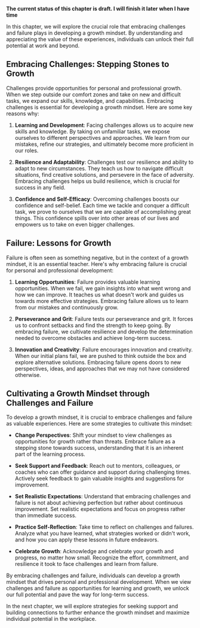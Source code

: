 **The current status of this chapter is draft. I will finish it later when I have time**

In this chapter, we will explore the crucial role that embracing challenges and failure plays in developing a growth mindset. By understanding and appreciating the value of these experiences, individuals can unlock their full potential at work and beyond.

Embracing Challenges: Stepping Stones to Growth
-----------------------------------------------

Challenges provide opportunities for personal and professional growth. When we step outside our comfort zones and take on new and difficult tasks, we expand our skills, knowledge, and capabilities. Embracing challenges is essential for developing a growth mindset. Here are some key reasons why:

1. **Learning and Development**: Facing challenges allows us to acquire new skills and knowledge. By taking on unfamiliar tasks, we expose ourselves to different perspectives and approaches. We learn from our mistakes, refine our strategies, and ultimately become more proficient in our roles.

2. **Resilience and Adaptability**: Challenges test our resilience and ability to adapt to new circumstances. They teach us how to navigate difficult situations, find creative solutions, and persevere in the face of adversity. Embracing challenges helps us build resilience, which is crucial for success in any field.

3. **Confidence and Self-Efficacy**: Overcoming challenges boosts our confidence and self-belief. Each time we tackle and conquer a difficult task, we prove to ourselves that we are capable of accomplishing great things. This confidence spills over into other areas of our lives and empowers us to take on even bigger challenges.

Failure: Lessons for Growth
---------------------------

Failure is often seen as something negative, but in the context of a growth mindset, it is an essential teacher. Here's why embracing failure is crucial for personal and professional development:

1. **Learning Opportunities**: Failure provides valuable learning opportunities. When we fail, we gain insights into what went wrong and how we can improve. It teaches us what doesn't work and guides us towards more effective strategies. Embracing failure allows us to learn from our mistakes and continuously grow.

2. **Perseverance and Grit**: Failure tests our perseverance and grit. It forces us to confront setbacks and find the strength to keep going. By embracing failure, we cultivate resilience and develop the determination needed to overcome obstacles and achieve long-term success.

3. **Innovation and Creativity**: Failure encourages innovation and creativity. When our initial plans fail, we are pushed to think outside the box and explore alternative solutions. Embracing failure opens doors to new perspectives, ideas, and approaches that we may not have considered otherwise.

Cultivating a Growth Mindset through Challenges and Failure
-----------------------------------------------------------

To develop a growth mindset, it is crucial to embrace challenges and failure as valuable experiences. Here are some strategies to cultivate this mindset:

* **Change Perspectives**: Shift your mindset to view challenges as opportunities for growth rather than threats. Embrace failure as a stepping stone towards success, understanding that it is an inherent part of the learning process.

* **Seek Support and Feedback**: Reach out to mentors, colleagues, or coaches who can offer guidance and support during challenging times. Actively seek feedback to gain valuable insights and suggestions for improvement.

* **Set Realistic Expectations**: Understand that embracing challenges and failure is not about achieving perfection but rather about continuous improvement. Set realistic expectations and focus on progress rather than immediate success.

* **Practice Self-Reflection**: Take time to reflect on challenges and failures. Analyze what you have learned, what strategies worked or didn't work, and how you can apply these lessons in future endeavors.

* **Celebrate Growth**: Acknowledge and celebrate your growth and progress, no matter how small. Recognize the effort, commitment, and resilience it took to face challenges and learn from failure.

By embracing challenges and failure, individuals can develop a growth mindset that drives personal and professional development. When we view challenges and failure as opportunities for learning and growth, we unlock our full potential and pave the way for long-term success.

In the next chapter, we will explore strategies for seeking support and building connections to further enhance the growth mindset and maximize individual potential in the workplace.

